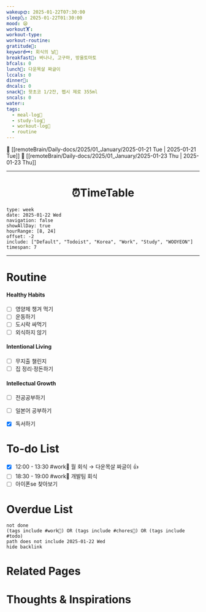 ```yaml
---
wakeup🌞: 2025-01-22T07:30:00
sleep🌜: 2025-01-22T01:30:00
mood: 😪
workout🏋️: 
workout-type: 
workout-routine: 
gratitude🙏: 
keyword🗝️: 회식의 날🍖
breakfast🍳: 바나나, 고구마, 방울토마토
bfcals: 0
lunch🍚: 다운목살 짜글이
lccals: 0
dinner🥗: 
dncals: 0
snack🍬: 핫초코 1/2잔, 펩시 제로 355ml
sncals: 0
water💧: 
tags:
  - meal-log📝
  - study-log📓
  - workout-log💪
  - routine
---
```


🔺 [[remoteBrain/Daily-docs/2025/01_January/2025-01-21 Tue | 2025-01-21 Tue]]
🔻 [[remoteBrain/Daily-docs/2025/01_January/2025-01-23 Thu | 2025-01-23 Thu]]
___
<h1> <center>⏰TimeTable </center> </h1>

```gEvent
type: week
date: 2025-01-22 Wed
navigation: false
showAllDay: true
hourRange: [8, 24]
offset: -2
include: ["Default", "Todoist", "Korea", "Work", "Study", "WOOYEON"]
timespan: 7
```

--- 


# Routine 

####  Healthy Habits
- [ ] 영양제 챙겨 먹기
- [ ] 운동하기
- [ ] 도시락 싸먹기 
- [ ] 외식하지 않기 

####  Intentional Living 
- [ ] 무지출 챌린지 
- [ ] 집 정리·정돈하기

#### Intellectual Growth
- [ ] 전공공부하기
- [ ] 일본어 공부하기
- [x] 독서하기



# To-do List

- [x] 12:00 - 13:30 #work💼 월 회식 → 다운목살 짜글이 👍
- [ ] 18:30 - 19:00 #work💼 개발팀 회식
- [ ] 아이폰se 찾아보기 

# Overdue List
```tasks
not done
(tags include #work💼) OR (tags include #chores🧺) OR (tags include #todo)
path does not include 2025-01-22 Wed
hide backlink
```

# Related Pages



# Thoughts & Inspirations

